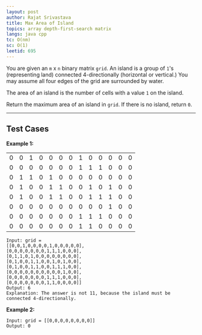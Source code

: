 ```yaml
---
layout: post 
author: Rajat Srivastava
title: Max Area of Island
topics: array depth-first-search matrix
langs: java cpp
tc: O(nm)
sc: O(1)
leetid: 695
---
```


You are given an `m` x `n` binary matrix `grid`. An island is a group of `1`'s (representing land) connected
4-directionally (horizontal or vertical.)
You may assume all four edges of the grid are surrounded by water.

The area of an island is the number of cells with a value `1` on the island.

Return the maximum area of an island in `grid`. If there is no island, return `0`.

---

## Test Cases

**Example 1:**

<table class="post-example-table">
<tr>
    <td>0</td>
    <td>0</td>
    <td class="blue">1</td>
    <td>0</td>
    <td>0</td>
    <td>0</td>
    <td>0</td>
    <td class="blue">1</td>
    <td>0</td>
    <td>0</td>
    <td>0</td>
    <td>0</td>
    <td>0</td>
</tr>
<tr>
        <td>0</td>
        <td>0</td>
        <td>0</td>
        <td>0</td>
        <td>0</td>
        <td>0</td>
        <td>0</td>
        <td class="blue">1</td>
        <td class="blue">1</td>
        <td class="blue">1</td>
        <td>0</td>
        <td>0</td>
        <td>0</td>
    </tr>
<tr>
        <td>0</td>
        <td class="blue">1</td>
        <td class="blue">1</td>
        <td>0</td>
        <td class="blue">1</td>
        <td>0</td>
        <td>0</td>
        <td>0</td>
        <td>0</td>
        <td>0</td>
        <td>0</td>
        <td>0</td>
        <td>0</td>
    </tr>
<tr>
        <td>0</td>
        <td class="blue">1</td>
        <td>0</td>
        <td>0</td>
        <td class="blue">1</td>
        <td class="blue">1</td>
        <td>0</td>
        <td>0</td>
        <td class="green">1</td>
        <td>0</td>
        <td class="green">1</td>
        <td>0</td>
        <td>0</td>
    </tr>
<tr>
        <td>0</td>
        <td class="blue">1</td>
        <td>0</td>
        <td>0</td>
        <td class="blue">1</td>
        <td class="blue">1</td>
        <td>0</td>
        <td>0</td>
        <td class="green">1</td>
        <td class="green">1</td>
        <td class="green">1</td>
        <td>0</td>
        <td>0</td>
    </tr>
<tr>
        <td>0</td>
        <td>0</td>
        <td>0</td>
        <td>0</td>
        <td>0</td>
        <td>0</td>
        <td>0</td>
        <td>0</td>
        <td>0</td>
        <td>0</td>
        <td class="green">1</td>
        <td>0</td>
        <td>0</td>
    </tr>
<tr>
        <td>0</td>
        <td>0</td>
        <td>0</td>
        <td>0</td>
        <td>0</td>
        <td>0</td>
        <td>0</td>
        <td class="blue">1</td>
        <td class="blue">1</td>
        <td class="blue">1</td>
        <td>0</td>
        <td>0</td>
        <td>0</td>
    </tr>
<tr>
        <td>0</td>
        <td>0</td>
        <td>0</td>
        <td>0</td>
        <td>0</td>
        <td>0</td>
        <td>0</td>
        <td class="blue">1</td>
        <td class="blue">1</td>
        <td>0</td>
        <td>0</td>
        <td>0</td>
        <td>0</td>
    </tr>
</table>

```
Input: grid = 
[[0,0,1,0,0,0,0,1,0,0,0,0,0],
[0,0,0,0,0,0,0,1,1,1,0,0,0],
[0,1,1,0,1,0,0,0,0,0,0,0,0],
[0,1,0,0,1,1,0,0,1,0,1,0,0],
[0,1,0,0,1,1,0,0,1,1,1,0,0],
[0,0,0,0,0,0,0,0,0,0,1,0,0],
[0,0,0,0,0,0,0,1,1,1,0,0,0],
[0,0,0,0,0,0,0,1,1,0,0,0,0]]
Output: 6
Explanation: The answer is not 11, because the island must be connected 4-directionally.
```

**Example 2:**

```
Input: grid = [[0,0,0,0,0,0,0,0]]
Output: 0
```